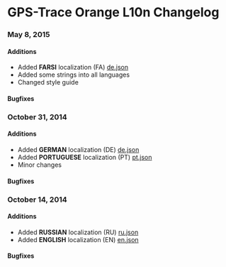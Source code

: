 GPS-Trace Orange L10n Changelog
==========================

### May 8, 2015

#### Additions

* Added **FARSI** localization (FA) [de.json](L10n/fa.js)
* Added some strings into all languages
* Changed style guide

#### Bugfixes


### October 31, 2014

#### Additions

* Added **GERMAN** localization (DE) [de.json](L10n/de.js)
* Added **PORTUGUESE** localization (PT) [pt.json](L10n/pt.js)
* Minor changes

#### Bugfixes


### October 14, 2014

#### Additions

* Added **RUSSIAN** localization (RU) [ru.json](L10n/ru.js)
* Added **ENGLISH** localization (EN) [en.json](L10n/en.js)

#### Bugfixes

